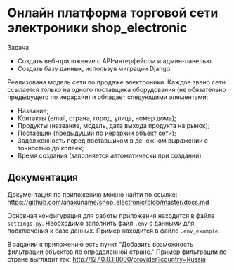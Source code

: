 # Онлайн платформа торговой сети электроники shop_electronic

Задача:
* Создать веб-приложение с API-интерфейсом и админ-панелью.
* Создать базу данных, используя миграции Django.

Реализована модель сети по продаже электроники. Каждое звено сети ссылается только на одного поставщика оборудования (не обязательно предыдущего по иерархии) и обладает следующими элементами:
- Название;
- Контакты (email, страна, город, улица, номер дома);
- Продукты (название, модель, дата выхода продукта на рынок);
- Поставщик (предыдущий по иерархии объект сети);
- Задолженность перед поставщиком в денежном выражении с точностью до копеек;
- Время создания (заполняется автоматически при создании).

## Документация
Документация по приложению можно найти по ссылке:
https://github.com/anaxuname/shop_electronic/blob/master/docs.md

Основная конфигурация для работы приложения находится в файле `settings.py`.
Необходимо заполнить файл `.env` с данными для подключения к базе данных. Пример находится в файле `.env_example`.

В задании к приложению есть пункт "Добавить возможность фильтрации объектов по определенной стране."
Пример фильтрации по стране выглядит так:
http://127.0.0.1:8000/provider?country=Russia